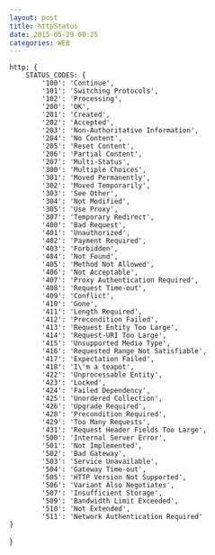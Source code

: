 ```yaml
---
layout: post
title: httpStatus
date: 2015-05-29 00:25
categories: WEB
---
```

	http: {
    	STATUS_CODES: {
        	'100': 'Continue',
            '101': 'Switching Protocols',
            '102': 'Processing',
            '200': 'OK',
            '201': 'Created',
            '202': 'Accepted',
            '203': 'Non-Authoritative Information',
            '204': 'No Content',
            '205': 'Reset Content',
            '206': 'Partial Content',
            '207': 'Multi-Status',
            '300': 'Multiple Choices',
            '301': 'Moved Permanently',
            '302': 'Moved Temporarily',
            '303': 'See Other',
            '304': 'Not Modified',
            '305': 'Use Proxy',
            '307': 'Temporary Redirect',
            '400': 'Bad Request',
            '401': 'Unauthorized',
            '402': 'Payment Required',
            '403': 'Forbidden',
            '404': 'Not Found',
            '405': 'Method Not Allowed',
            '406': 'Not Acceptable',
            '407': 'Proxy Authentication Required',
            '408': 'Request Time-out',
            '409': 'Conflict',
            '410': 'Gone',
            '411': 'Length Required',
            '412': 'Precondition Failed',
            '413': 'Request Entity Too Large',
            '414': 'Request-URI Too Large',
            '415': 'Unsupported Media Type',
            '416': 'Requested Range Not Satisfiable',
            '417': 'Expectation Failed',
            '418': 'I\'m a teapot',
            '422': 'Unprocessable Entity',
            '423': 'Locked',
            '424': 'Failed Dependency',
            '425': 'Unordered Collection',
            '426': 'Upgrade Required',
            '428': 'Precondition Required',
            '429': 'Too Many Requests',
            '431': 'Request Header Fields Too Large',
            '500': 'Internal Server Error',
            '501': 'Not Implemented',
            '502': 'Bad Gateway',
            '503': 'Service Unavailable',
            '504': 'Gateway Time-out',
            '505': 'HTTP Version Not Supported',
            '506': 'Variant Also Negotiates',
            '507': 'Insufficient Storage',
            '509': 'Bandwidth Limit Exceeded',
            '510': 'Not Extended',
            '511': 'Network Authentication Required'
    }
}